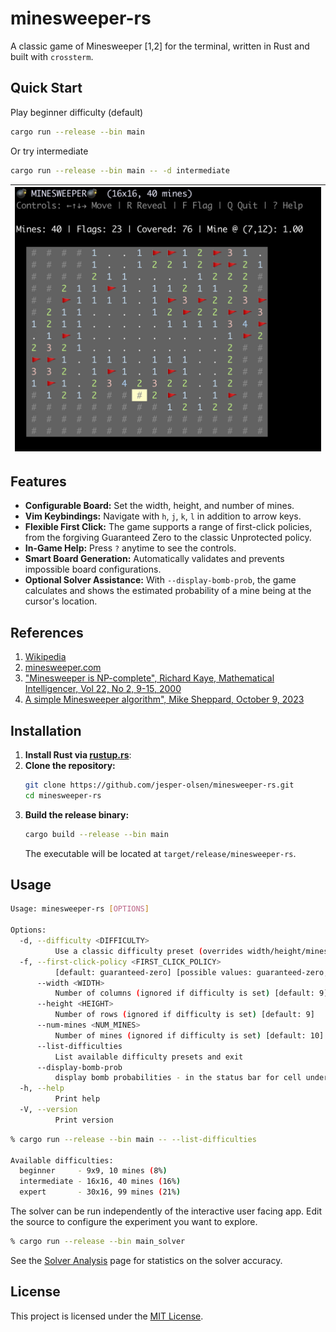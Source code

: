 # minesweeper-rs

A classic game of Minesweeper [1,2] for the terminal, written in Rust and built with `crossterm`.

## Quick Start
Play beginner difficulty (default)
```bash
cargo run --release --bin main
```

Or try intermediate
```bash
cargo run --release --bin main -- -d intermediate
```

| ![Game UI](Assets/screenshot.png) |
| --- |


## Features

* **Configurable Board:** Set the width, height, and number of mines.
* **Vim Keybindings:** Navigate with `h`, `j`, `k`, `l` in addition to arrow keys.
* **Flexible First Click:** The game supports a range of first-click policies, from the forgiving Guaranteed Zero to the classic Unprotected policy.
* **In-Game Help:** Press `?` anytime to see the controls.
* **Smart Board Generation:** Automatically validates and prevents impossible board configurations.
* **Optional Solver Assistance:** With `--display-bomb-prob`, the game calculates and shows the estimated probability of a mine being at the cursor's location.



## References

1. [Wikipedia](https://en.wikipedia.org/wiki/Minesweeper_(video_game))
2. [minesweeper.com](https://minesweepergame.com/)
3. ["Minesweeper is NP-complete", Richard Kaye, Mathematical Intelligencer, Vol 22, No 2, 9-15, 2000](https://academic.timwylie.com/17CSCI4341/minesweeper_kay.pdf)
4. [A simple Minesweeper algorithm", Mike Sheppard, October 9, 2023](https://minesweepergame.com/math/a-simple-minesweeper-algorithm-2023.pdf)


## Installation

1. **Install Rust via [rustup.rs](https://rustup.rs/)**:
2. **Clone the repository:**
    ```bash
    git clone https://github.com/jesper-olsen/minesweeper-rs.git
    cd minesweeper-rs
    ```
3.  **Build the release binary:**
    ```bash
    cargo build --release --bin main
    ```
    The executable will be located at `target/release/minesweeper-rs`.


## Usage

```bash
Usage: minesweeper-rs [OPTIONS]

Options:
  -d, --difficulty <DIFFICULTY>
          Use a classic difficulty preset (overrides width/height/mines) [possible values: beginner, intermediate, expert]
  -f, --first-click-policy <FIRST_CLICK_POLICY>
          [default: guaranteed-zero] [possible values: guaranteed-zero, guaranteed-safe, unprotected]
      --width <WIDTH>
          Number of columns (ignored if difficulty is set) [default: 9]
      --height <HEIGHT>
          Number of rows (ignored if difficulty is set) [default: 9]
      --num-mines <NUM_MINES>
          Number of mines (ignored if difficulty is set) [default: 10]
      --list-difficulties
          List available difficulty presets and exit
      --display-bomb-prob
          display bomb probabilities - in the status bar for cell under the cursor
  -h, --help
          Print help
  -V, --version
          Print version
```

```bash
% cargo run --release --bin main -- --list-difficulties

Available difficulties:
  beginner     - 9x9, 10 mines (8%)
  intermediate - 16x16, 40 mines (16%)
  expert       - 30x16, 99 mines (21%)
```

The solver can be run independently of the interactive user facing app.
Edit the source to configure the experiment you want to explore.

```bash
% cargo run --release --bin main_solver 
```

See the [Solver Analysis](SolverAnalysis.md) page for statistics on the solver accuracy.

## License

This project is licensed under the [MIT License](LICENSE).
